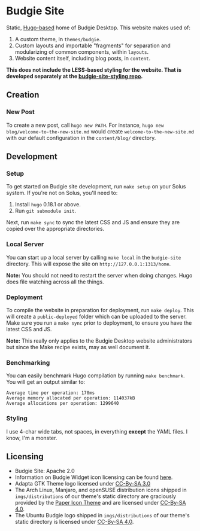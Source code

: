 # Budgie Site

Static, [Hugo-based](https://gohugo.io) home of Budgie Desktop. This website makes used of:

1. A custom theme, in `themes/budgie`.
2. Custom layouts and importable "fragments" for separation and modularizing of common components, within `layouts`.
3. Website content itself, including blog posts, in `content`.

**This does not include the LESS-based styling for the website. That is developed separately at the [budgie-site-styling repo](https://github.com/budgie-desktop/budgie-site-styling).**

## Creation

### New Post

To create a new post, call `hugo new PATH`. For instance, `hugo new blog/welcome-to-the-new-site.md` would create `welcome-to-the-new-site.md` with our default
configuration in the `content/blog/` directory.

## Development

### Setup

To get started on Budgie site development, run `make setup` on your Solus system. If you're not on Solus, you'll need to:

1. Install `hugo` 0.18.1 or above.
2. Run `git submodule init`.

Next, run `make sync` to sync the latest CSS and JS and ensure they are copied over the appropriate directories.

### Local Server

You can start up a local server by calling `make local` in the `budgie-site` directory. This will expose the site on `http://127.0.0.1:1313/home`.

**Note:** You should not need to restart the server when doing changes. Hugo does file watching across all the things.

### Deployment

To compile the website in preparation for deployment, run `make deploy`. This will create a `public-deployed` folder which can be uploaded to the server. Make sure you run a `make sync` prior to deployment, 
to ensure you have the latest CSS and JS.

**Note:** This really only applies to the Budgie Desktop website administrators but since the Make recipe exists, may as well document it.

### Benchmarking

You can easily benchmark Hugo compilation by running `make benchmark`. You will get an output similar to:

```
Average time per operation: 170ms
Average memory allocated per operation: 114037kB
Average allocations per operation: 1299640
```

### Styling

I use 4-char wide tabs, not spaces, in everything **except** the YAML files. I know, I'm a monster.

## Licensing

- Budgie Site: Apache 2.0
- Information on Budgie Widget icon licensing can be found [here](https://github.com/budgie-desktop/budgie-desktop/tree/master/data/icons).
- Adapta GTK Theme logo licensed under [CC-By-SA 3.0](https://github.com/adapta-project/adapta-github-resources/blob/master/LICENSE.)
- The Arch Linux, Manjaro, and openSUSE distribution icons shipped in `imgs/distributions` of our theme's static directory are graciously provided by the [Paper Icon Theme](https://github.com/snwh/paper-icon-theme) and are licensed under [CC-By-SA 4.0](https://github.com/snwh/paper-icon-theme/blob/master/COPYING).
- The Ubuntu Budgie logo shipped in `imgs/distributions` of our theme's static directory is licensed under [CC-By-SA 4.0](https://github.com/UbuntuBudgie/assets/blob/master/LICENSE).